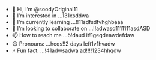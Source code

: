 - 👋 Hi, I’m @soodyOriginal11
- 👀 I’m interested in ...131xsddwa
- 🌱 I’m currently learning ...!!11sdfsdfvhghbaaa
- 💞️ I’m looking to collaborate on ...!!adwasd1111111asdASD
- 📫 How to reach me ...ö!daud it!1geqdeawdefdaw
- 😄 Pronouns: ...heqs!!2 days left1v1hvadw
- ⚡ Fun fact: ...!41adwsadwa
ad!!!!1234hhqdw
<!---ad
soodyOriginal/soodyOriginal is a ✨ special ✨ repository because its `README.md` (thwsqs file) appears on your GitHub profile.
You can click the Preview link to take a look at your changes.
--->
